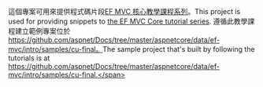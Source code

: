 <span data-ttu-id="ee449-101">這個專案可用來提供程式碼片段[EF MVC 核心教學課程系列](https://docs.microsoft.com/aspnet/core/data/ef-mvc/intro)。</span><span class="sxs-lookup"><span data-stu-id="ee449-101">This project is used for providing snippets to [the EF MVC Core tutorial series](https://docs.microsoft.com/aspnet/core/data/ef-mvc/intro).</span></span> <span data-ttu-id="ee449-102">遵循此教學課程建立範例專案位於 https://github.com/aspnet/Docs/tree/master/aspnetcore/data/ef-mvc/intro/samples/cu-final。</span><span class="sxs-lookup"><span data-stu-id="ee449-102">The sample project that's built by following the tutorials is at https://github.com/aspnet/Docs/tree/master/aspnetcore/data/ef-mvc/intro/samples/cu-final.</span></span>
